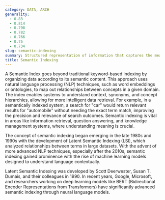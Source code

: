```yaml
---
category: DATA, ARCH
generality:
  - 0.83
  - 0.814
  - 0.798
  - 0.782
  - 0.766
  - 0.75
  - 0.734
slug: semantic-indexing
summary: Structured representation of information that captures the meaning and relationships between concepts, enabling more effective search and retrieval of data based on the meaning of words rather than just keyword matches.
title: Semantic Indexing
---
```


A Semantic Index goes beyond traditional keyword-based indexing by organizing data according to its semantic content. This approach uses natural language processing (NLP) techniques, such as word embeddings or ontologies, to map out relationships between concepts in a given domain. The index enables systems to understand context, synonyms, and concept hierarchies, allowing for more intelligent data retrieval. For example, in a semantically indexed system, a search for "car" would return relevant results for "automobile" without needing the exact term match, improving the precision and relevance of search outcomes. Semantic indexing is vital in areas like information retrieval, question answering, and knowledge management systems, where understanding meaning is crucial.

The concept of semantic indexing began emerging in the late 1980s and 1990s with the development of Latent Semantic Indexing (LSI), which analyzed relationships between terms in large datasets. With the advent of more advanced NLP techniques, especially after the 2010s, semantic indexing gained prominence with the rise of machine learning models designed to understand language contextually.

Latent Semantic Indexing was developed by Scott Deerwester, Susan T. Dumais, and their colleagues in 1990. In recent years, Google, Microsoft, and researchers working on deep learning models like BERT (Bidirectional Encoder Representations from Transformers) have significantly advanced semantic indexing through neural language models.

